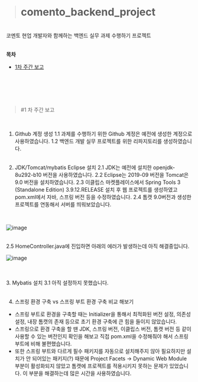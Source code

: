 > # comento_backend_project
 <br/>
코멘토 현업 개발자와 함께하는 백엔드 실무 과제 수행하기 프로젝트<br/><br/>

**목차**
- [1차 주간 보고](#1차-주간-보고)

<br/><br/><br/><br/>
> #1 차 주간 보고
<br/>

1.	Github 계정 생성
  1.1	과제를 수행하기 위한 Github 계정은 예전에 생성한 계정으로 사용하였습니다. 
  1.2	백엔드 개발 실무 프로젝트를 위한 리파지토리를 생성하였습니다.
  <br/><br/>
  
  
2.	JDK/Tomcat/mybatis Eclipse 설치
  2.1	JDK는 예전에 설치한 openjdk-8u292-b10 버전을 사용하였습니다.
  2.2	Eclipse는 2019-09 버전을 Tomcat은 9.0 버전을 설치하였습니다.
  2.3	이클립스 마켓플레이스에서 Spring Tools 3 (Standalone Edition) 3.9.12.RELEASE 설치 후 웹 프로젝트를 생성하였고 pom.xml에서 자바, 스프링 버전 등을 수정하였습니다.
  2.4	톰캣 9.0버전과 생성한 프로젝트를 연동해서 서버를 띄워보았습니다.
  <br/>
  
  ![image](https://user-images.githubusercontent.com/74872542/212350506-50a502bf-c009-4aad-9e70-b9c8f2d48abc.png)
  
  <br/>
  2.5	HomeController.java에 진입하면 아래의 에러가 발생하는데 아직 해결중입니다.
  <br/>
  
  ![image](https://user-images.githubusercontent.com/74872542/212350598-969d33a4-b318-4816-b10c-3906b8942576.png)
  
  <br/><br/>
3.	Mybatis 설치
  3.1 아직 설정하지 못했습니다.
 <br/><br/> 
  
  
4.	스프링 환경 구축 vs 스프링 부트 환경 구축 비교 해보기
  - 스프링 부트로 환경을 구축할 때는 Initializer을 통해서 최적화된 버전 설정, 의존성 설정, 내장 톰캣의 존재 등으로 초기 환경 구축에 큰 힘을 들이지 않았습니다.
  - 스프링으로 환경 구축을 할 땐 JDK, 스프링 버전, 이클립스 버전, 톰캣 버전 등 같이 사용할 수 있는 버전인지 확인을 해보고 직접 pom.xml을 수정해줘야 해서 스프링 부트에 비해 불편했습니다. 
  - 또한 스프링 부트와 다르게 필수 패키지를 자동으로 설치해주지 않아 필요하지만 설치가 안 되어있는 패키지(?) 때문에 Project Facets -> Dynamic Web Module 부분이 활성화되지 않았고 톰캣에 프로젝트를 적용시키지 못하는 문제가 있었습니다. 이 부분을 해결하는데 많은 시간을 사용하였습니다.


